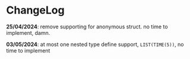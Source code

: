 # ChangeLog

**25/04/2024**: remove supporting for anonymous struct. no time to implement, damn.

**03/05/2024**: at most one nested type define support, `LIST(TIME(5))`, no time to implement